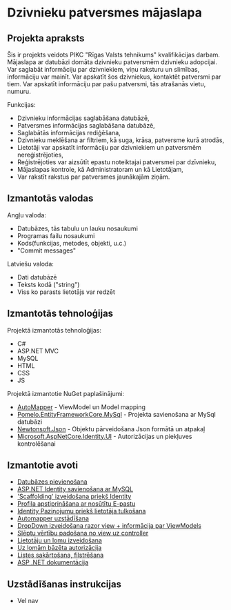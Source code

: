 # Dzivnieku patversmes mājaslapa

## Projekta apraksts
Šis ir projekts veidots PIKC "Rīgas Valsts tehnikums" kvalifikācijas darbam. Mājaslapa ar datubāzi domāta dzivnieku patversmēm dzivnieku adopcijai. Var saglabāt informāciju par dzivniekiem, viņu raksturu un slimības, informāciju var mainīt.
Var apskatīt šos dzivniekus, kontaktēt patversmi par tiem. Var apskatīt informāciju par pašu patversmi, tās atrašanās vietu, numuru.

Funkcijas:
- Dzivnieku informācijas saglabāšana datubāzē,
- Patversmes informācijas saglabāšana datubāzē,
- Saglabātās informācijas rediģēšana,
- Dzivnieku meklēšana ar filtriem, kā suga, krāsa, patversme kurā atrodās,
- Lietotāji var apskatīt informāciju par dzivniekiem un patversmēm nereģistrējoties,
- Reģistrējoties var aizsūtīt epastu noteiktajai patversmei par dzīvnieku,
- Mājaslapas kontrole, kā Administratoram un kā Lietotājam,
- Var rakstīt rakstus par patversmes jaunākajām ziņām.

## Izmantotās valodas
Angļu valoda:
- Datubāzes, tās tabulu un lauku nosaukumi
- Programas failu nosaukumi
- Kods(funkcijas, metodes, objekti, u.c.)
- "Commit messages"

Latviešu valoda:
- Dati datubāzē
- Teksts kodā ("string")
- Viss ko parasts lietotājs var redzēt

## Izmantotās tehnoloģijas
Projektā izmantotās tehnoloģijas:
- C#
- ASP.NET MVC
- MySQL
- HTML
- CSS
- JS

Projektā izmantotie NuGet paplašinājumi:
- [AutoMapper](https://www.nuget.org/packages/AutoMapper/) - ViewModel un Model mapping
- [Pomelo.EntityFrameworkCore.MySql](https://www.nuget.org/packages/Pomelo.EntityFrameworkCore.MySql/) - Projekta savienošana ar MySql datubāzi
- [Newtonsoft.Json](https://www.nuget.org/packages/Newtonsoft.Json/) - Objektu pārveidošana Json formātā un atpakaļ
- [Microsoft.AspNetCore.Identity.UI](https://www.nuget.org/packages/Microsoft.AspNetCore.Identity.UI/) - Autorizācijas un piekļuves kontrolēšanai

## Izmantotie avoti
- [Datubāzes pievienošana](https://www.c-sharpcorner.com/article/how-to-connect-mysql-with-asp-net-core/)
- [ASP.NET Identity savienošana ar MySQL](https://www.c-sharpcorner.com/article/using-asp-net-core-3-0-identity-with-mysql/)
- ['Scaffolding' izveidošana priekš Identity](https://stackoverflow.com/questions/50802781/where-are-the-login-and-register-pages-in-an-aspnet-core-scaffolded-app)
- [Profila apstiprināšana ar nosūtītu E-pastu](https://docs.microsoft.com/lv-lv/aspnet/core/security/authentication/accconfirm?view=aspnetcore-5.0&tabs=visual-studio)
- [Identity Paziņojumu priekš lietotāja tulkošana](https://stackoverflow.com/questions/19961648/how-to-localize-asp-net-identity-username-and-password-error-messages)
- [Automapper uzstādīšana](https://stackoverflow.com/questions/40275195/how-to-set-up-automapper-in-asp-net-core)
- [DropDown izveidošana razor view + informācija par ViewModels](https://stackoverflow.com/questions/12519280/using-a-foreign-key-in-dropdown-in-mvc)
- [Slēptu vērtību padošana no view uz controller](https://stackoverflow.com/questions/39405527/how-can-i-pass-hidden-field-value-from-view-to-controller-asp-net-mvc-5)
- [Lietotāju un lomu izveidošana](https://stackoverflow.com/questions/34343599/how-to-seed-users-and-roles-with-code-first-migration-using-identity-asp-net-cor)
- [Uz lomām bāzēta autorizācija](https://docs.microsoft.com/en-us/aspnet/core/security/authorization/roles?view=aspnetcore-5.0#policy-based-role-checks)
- [Listes sakārtošana, filstrēšana](https://docs.microsoft.com/en-us/aspnet/mvc/overview/getting-started/getting-started-with-ef-using-mvc/sorting-filtering-and-paging-with-the-entity-framework-in-an-asp-net-mvc-application)
- [ASP .NET dokumentācija](https://docs.microsoft.com/en-us/aspnet/)

## Uzstādīšanas instrukcijas
- Vel nav